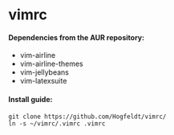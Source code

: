# vimrc

#### Dependencies from the AUR repository:
+ vim-airline
+ vim-airline-themes
+ vim-jellybeans
+ vim-latexsuite

#### Install guide:
```
git clone https://github.com/Hogfeldt/vimrc/
ln -s ~/vimrc/.vimrc .vimrc
```
